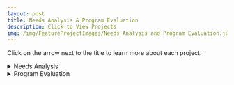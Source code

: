 ```yaml
---
layout: post
title: Needs Analysis & Program Evaluation
description: Click to View Projects
img: /img/FeatureProjectImages/Needs Analysis and Program Evaluation.jpg
---
```


Click on the arrow next to the title to learn more about each project. 

<details>
  <summary>Needs Analysis</summary>
  <u>Student Skills Needs Analysis</u>
  <ul style ="list-style'type:disc">
    <li>Each year that I taught one of the first things I did upon meeting my students was to conduct a needs analysis to guide the decisions that would be made through the year. Here is an example from my first year of teaching.</li>
  </ul>
    Files
    <ul style="list-style'type:none">
    <li>
    <a href="/docs/NeedsAnalysisProgramEvaluation/Seminole HS Environmental Science Student Needs Assessment.docx" download> Seminole HS Environmental Science Student Needs Assessment
    </a></li>
    </ul>
  <u>Teacher Technology Needs Analysis</u>
  <ul style ="list-style'type:disc">
    <li>Needs analysis that I conducted when I started working with my fellow teachers to help fill their technology gaps.</li>
  </ul>
    Files
    <ul style="list-style'type:none">
    <li>
    <a href="/docs/NeedsAnalysisProgramEvaluation/Timber Springs MS Science Teachers Technology Needs Assessment.docx" download> Timber Springs MS Science Teachers Technology Needs Assessment
    </a></li>
    </ul>
</details>

<details>
  <summary>Program Evaluation</summary>
  <u>Environmental Science Course Evaluation</u>
  <ul style ="list-style'type:disc">
    <li>A program evaluation that I wrote as part of my Master’s Degree. It is based on my first teaching experience and the program that I was teaching.</li>
  </ul>
    Files
    <ul style="list-style'type:none">
    <li>
    <a href="/docs/NeedsAnalysisProgramEvaluation/Program Evaluation Environmental Science" download> Program Evaluation Environmental Science
    </a></li>
    </ul>
</details>